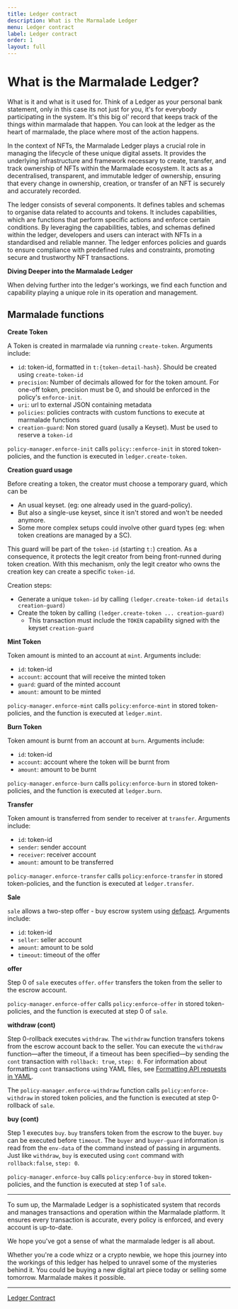 ```yaml
---
title: Ledger contract
description: What is the Marmalade Ledger
menu: Ledger contract
label: Ledger contract
order: 1
layout: full
---
```


# What is the Marmalade Ledger?

What is it and what is it used for. Think of a Ledger as your personal bank
statement, only in this case its not just for you, it's for everybody
participating in the system. It's this big ol' record that keeps track of the
things within marmalade that happen. You can look at the ledger as the heart of
marmalade, the place where most of the action happens.

In the context of NFTs, the Marmalade Ledger plays a crucial role in managing
the lifecycle of these unique digital assets. It provides the underlying
infrastructure and framework necessary to create, transfer, and track ownership
of NFTs within the Marmalade ecosystem. It acts as a decentralised, transparent,
and immutable ledger of ownership, ensuring that every change in ownership,
creation, or transfer of an NFT is securely and accurately recorded.

The ledger consists of several components. It defines tables and schemas to
organise data related to accounts and tokens. It includes capabilities, which
are functions that perform specific actions and enforce certain conditions. By
leveraging the capabilities, tables, and schemas defined within the ledger,
developers and users can interact with NFTs in a standardised and reliable
manner. The ledger enforces policies and guards to ensure compliance with
predefined rules and constraints, promoting secure and trustworthy NFT
transactions.

**Diving Deeper into the Marmalade Ledger**

When delving further into the ledger's workings, we find each function and
capability playing a unique role in its operation and management.

## Marmalade functions

**Create Token**

A Token is created in marmalade via running `create-token`. Arguments include:

- `id`: token-id, formatted in `t:{token-detail-hash}`. Should be created using
  `create-token-id`
- `precision`: Number of decimals allowed for for the token amount. For one-off
  token, precision must be 0, and should be enforced in the policy's
  `enforce-init`.
- `uri`: url to external JSON containing metadata
- `policies`: policies contracts with custom functions to execute at marmalade
  functions
- `creation-guard`: Non stored guard (usally a Keyset). Must be used to reserve
  a `token-id`

`policy-manager.enforce-init` calls `policy::enforce-init` in stored
token-policies, and the function is executed in `ledger.create-token`.

**Creation guard usage**

Before creating a token, the creator must choose a temporary guard, which can be

- An usual keyset. (eg: one already used in the guard-policy).
- But also a single-use keyset, since it isn't stored and won't be needed
  anymore.
- Some more complex setups could involve other guard types (eg: when token
  creations are managed by a SC).

This guard will be part of the `token-id` (starting `t:`) creation. As a
consequence, it protects the legit creator from being front-runned during token
creation. With this mechanism, only the legit creator who owns the creation key
can create a specific `token-id`.

Creation steps:

- Generate a unique `token-id` by calling
  `(ledger.create-token-id details creation-guard)`
- Create the token by calling `(ledger.create-token ... creation-guard)`
  - This transaction must include the `TOKEN` capability signed with the keyset
    `creation-guard`

**Mint Token**

Token amount is minted to an account at `mint`. Arguments include:

- `id`: token-id
- `account`: account that will receive the minted token
- `guard`: guard of the minted account
- `amount`: amount to be minted

`policy-manager.enforce-mint` calls `policy:enforce-mint` in stored
token-policies, and the function is executed at `ledger.mint`.

**Burn Token**

Token amount is burnt from an account at `burn`. Arguments include:

- `id`: token-id
- `account`: account where the token will be burnt from
- `amount`: amount to be burnt

`policy-manager.enforce-burn` calls `policy:enforce-burn` in stored
token-policies, and the function is executed at `ledger.burn`.

**Transfer**

Token amount is transferred from sender to receiver at `transfer`. Arguments
include:

- `id`: token-id
- `sender`: sender account
- `receiver`: receiver account
- `amount`: amount to be transferred

`policy-manager.enforce-transfer` calls `policy:enforce-transfer` in stored
token-policies, and the function is executed at `ledger.transfer`.

**Sale**

`sale` allows a two-step offer - buy escrow system using
[defpact](/reference/syntax#defpacth1545231271). Arguments include:

- `id`: token-id
- `seller`: seller account
- `amount`: amount to be sold
- `timeout`: timeout of the offer

**offer**

Step 0 of `sale` executes `offer`. `offer` transfers the token from the seller
to the escrow account.

`policy-manager.enforce-offer` calls `policy:enforce-offer` in stored
token-policies, and the function is executed at step 0 of `sale`.

**withdraw (cont)**

Step 0-rollback executes `withdraw`. The `withdraw` function transfers tokens from the escrow account back to the seller. 
You can execute the `withdraw` function—after the timeout, if a timeout has been specified—by sending the `cont` transaction with `rollback: true`, `step: 0`. 
For information about formatting `cont` transactions using YAML files, see [Formatting API requests in YAML](/reference/rest-api#formatting-api-requests-in-yamlh-1442205183).

The `policy-manager.enforce-withdraw` function calls `policy:enforce-withdraw` in stored token policies, and the function is executed at step 0-rollback of `sale`.

**buy (cont)**

Step 1 executes `buy`. `buy` transfers token from the escrow to the buyer. `buy`
can be executed before `timeout`. The `buyer` and `buyer-guard` information is
read from the `env-data` of the command instead of passing in arguments. Just
like `withdraw`, `buy` is executed using `cont` command with `rollback:false`,
`step: 0`.

`policy-manager.enforce-buy` calls `policy:enforce-buy` in stored
token-policies, and the function is executed at step 1 of `sale`.

---

To sum up, the Marmalade Ledger is a sophisticated system that records and
manages transactions and operation within the Marmalade platform. It ensures
every transaction is accurate, every policy is enforced, and every account is
up-to-date.

We hope you've got a sense of what the marmalade ledger is all about.

Whether you're a code whizz or a crypto newbie, we hope this journey into the
workings of this ledger has helped to unravel some of the mysteries behind it.
You could be buying a new digital art piece today or selling some tomorrow.
Marmalade makes it possible.

---

[Ledger Contract](https://github.com/kadena-io/marmalade/blob/v2/pact/ledger.pact)
